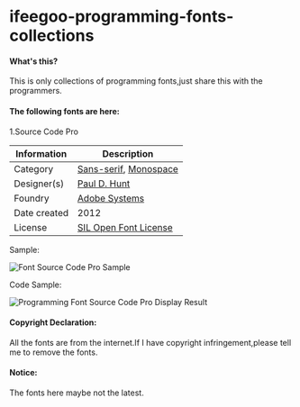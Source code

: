 # ifeegoo-programming-fonts-collections

#### What's this?

This is only collections of programming fonts,just share this with the programmers.

#### The following fonts are here:

1.Source Code Pro

| Information         | Description
| ------------------- | -----------
| Category            | [Sans-serif](https://en.wikipedia.org/wiki/Sans-serif), [Monospace](https://en.wikipedia.org/wiki/Monospaced_font)
| Designer(s)         | [Paul D. Hunt](http://www.adobe.com/products/type/font-designers/paul-hunt.html)
| Foundry             | [Adobe Systems](http://www.adobe.com/)
| Date created        | 2012
| License             | [SIL Open Font License](https://en.wikipedia.org/wiki/SIL_Open_Font_License)

Sample:

![](https://raw.githubusercontent.com/ifeegoo/ifeegoo-programming-fonts-collections/master/Source-Code-Pro/font-source-code-pro-sample.png "Font Source Code Pro Sample")

Code Sample:

![](https://raw.githubusercontent.com/ifeegoo/ifeegoo-programming-fonts-collections/master/Source-Code-Pro/programming-font-source-code-pro-display-result.png "Programming Font Source Code Pro Display Result")


#### Copyright Declaration:

All the fonts are from the internet.If I have copyright infringement,please tell me to remove the fonts.

#### Notice:

The fonts here maybe not the latest.

